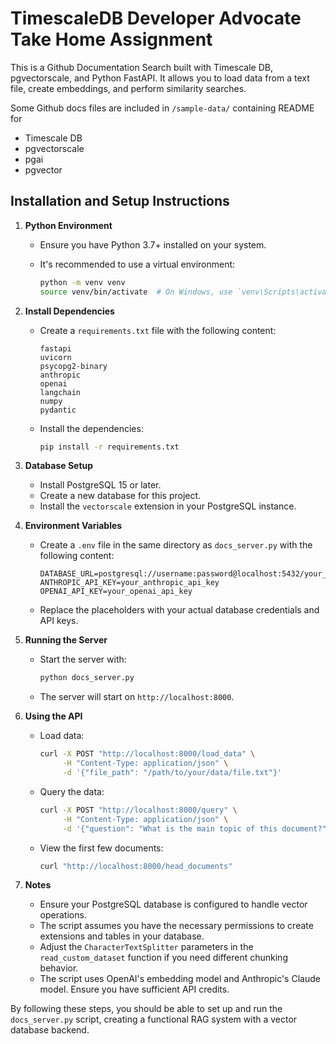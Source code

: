 # TimescaleDB Developer Advocate Take Home Assignment

This is a Github Documentation Search built with Timescale DB, pgvectorscale, and Python FastAPI. It allows you to load data from a text file, create embeddings, and perform similarity searches. 

Some Github docs files are included in `/sample-data/` containing README for
- Timescale DB
- pgvectorscale
- pgai
- pgvector

## Installation and Setup Instructions

1. **Python Environment**
   - Ensure you have Python 3.7+ installed on your system.
   - It's recommended to use a virtual environment:

     ```bash
     python -m venv venv
     source venv/bin/activate  # On Windows, use `venv\Scripts\activate`
     ```

2. **Install Dependencies**
   - Create a `requirements.txt` file with the following content:

     ```
     fastapi
     uvicorn
     psycopg2-binary
     anthropic
     openai
     langchain
     numpy
     pydantic
     ```

   - Install the dependencies:

     ```bash
     pip install -r requirements.txt
     ```

3. **Database Setup**
   - Install PostgreSQL 15 or later.
   - Create a new database for this project.
   - Install the `vectorscale` extension in your PostgreSQL instance.

4. **Environment Variables**
   - Create a `.env` file in the same directory as `docs_server.py` with the following content:

     ```
     DATABASE_URL=postgresql://username:password@localhost:5432/your_database_name
     ANTHROPIC_API_KEY=your_anthropic_api_key
     OPENAI_API_KEY=your_openai_api_key
     ```

   - Replace the placeholders with your actual database credentials and API keys.

5. **Running the Server**
   - Start the server with:

     ```bash
     python docs_server.py
     ```

   - The server will start on `http://localhost:8000`.

6. **Using the API**
   - Load data:
     ```bash
     curl -X POST "http://localhost:8000/load_data" \
          -H "Content-Type: application/json" \
          -d '{"file_path": "/path/to/your/data/file.txt"}'
     ```

   - Query the data:
     ```bash
     curl -X POST "http://localhost:8000/query" \
          -H "Content-Type: application/json" \
          -d '{"question": "What is the main topic of this document?"}'
     ```

   - View the first few documents:
     ```bash
     curl "http://localhost:8000/head_documents"
     ```

7. **Notes**
   - Ensure your PostgreSQL database is configured to handle vector operations.
   - The script assumes you have the necessary permissions to create extensions and tables in your database.
   - Adjust the `CharacterTextSplitter` parameters in the `read_custom_dataset` function if you need different chunking behavior.
   - The script uses OpenAI's embedding model and Anthropic's Claude model. Ensure you have sufficient API credits.

By following these steps, you should be able to set up and run the `docs_server.py` script, creating a functional RAG system with a vector database backend.